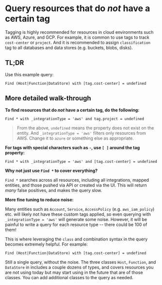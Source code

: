 # Query resources that do _not_ have a certain tag

Tagging is highly recommended for resources in cloud environments such as AWS, Azure, and GCP. For example, it is common to use tags to track `cost-center` or `project`. And it is recommended to assign `classification` tag to all databases and data stores (e.g. buckets, blobs, disks).

## TL;DR

Use this example query:

```j1ql
Find (Host|Function|DataStore) with [tag.cost-center] = undefined
```

## More detailed walk-through

**To find resources that do _not_ have a certain tag, do the following:**

```j1ql
Find * with _integrationType = 'aws' and tag.project = undefined
```

> From the above, `undefined` means the property does not exist on the entity. And `_integrationType = 'aws'` filters only resources from AWS. Change it to `azure` or something else as appropriate.

**For tags with special characters such as `-`, use `[ ]` around the tag property:**

```j1ql
Find * with _integrationType = 'aws' and [tag.cost-center] = undefined
```

**Why not just use `Find *` to cover everything?**

`Find *` searches across all resources, including all integrations, mapped entities, and those pushed via API or created via the UI. This will return _many_ false positives, and makes the query slow.

**More fine tuning to reduce noise:**

Many entities such as `Account`, `Service`, `AccessPolicy` (e.g. `aws_iam_policy`) etc. will likely not have these custom tags applied, so even querying with `_integrationType = 'aws'` will generate some noise. However, it will be painful to write a query for each resource type -- there could be 100 of them!

This is where leveraging the `class` and combination syntax in the query becomes extremely helpful. For example:

```j1ql
Find (Host|Function|DataStore) with [tag.cost-center] = undefined
```

Still a single query, without the noise. The three classes `Host`, `Function`, and `DataStore` in includes a couple dozens of types, and covers resources you are not using today but may start using in the future that are of those classes. You can add additional classes to the query as needed.
